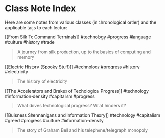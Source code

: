 # Class Note Index

Here are some notes from various classes (in chronological order) 
and the applicable tags to each lecture

[[From Silk To Command Terminals]]  #technology #progress #language  #culture #history #trade
> A journey from silk production, up to the basics of computing and memory

[[Electric History (Spooky Stuff)]] #technology #progress #history #electricity
> The history of electricity


[[The Accelerators and Brakes of Techological Progress]]  #technology #information-density #capitalism #progress 
> What drives technological progress? What hinders it?

[[Buisness Shennanigans and Information Theory]] #technology #capitalism #greed #progress #culture #information-density 
> The story of Graham Bell and his telephone/telegraph monopoly